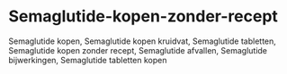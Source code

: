 # Semaglutide-kopen-zonder-recept
Semaglutide kopen, Semaglutide kopen kruidvat, Semaglutide tabletten, Semaglutide kopen zonder recept, Semaglutide afvallen, Semaglutide bijwerkingen, Semaglutide tabletten kopen
